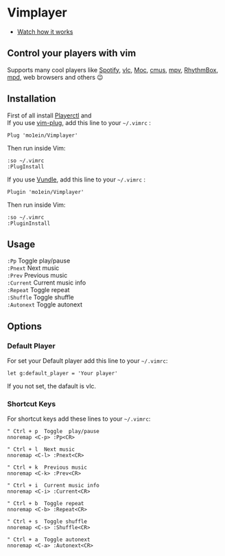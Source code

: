 # Vimplayer
- [Watch how it works](https://youtu.be/jPfP5h8UKxA)
## Control your players with vim
Supports many cool players like [Spotify](https://www.spotify.com/us/), [vlc](https://www.videolan.org/vlc/index.html), [Moc](https://github.com/jonsafari/mocp), [cmus](https://github.com/cmus/cmus), [mpv](https://mpv.io/), [RhythmBox](https://github.com/GNOME/rhythmbox), [mpd](https://www.musicpd.org/), web browsers and others :wink:

## Installation
First of all install [Playerctl](https://github.com/altdesktop/playerctl) and <br>
If you use [vim-plug](https://github.com/junegunn/vim-plug), add this line to your ```~/.vimrc``` :
```
Plug 'mo1ein/Vimplayer'
```
Then run inside Vim:
```
:so ~/.vimrc
:PlugInstall
```
If you use [Vundle](https://github.com/VundleVim/Vundle.vim), add this line to your ```~/.vimrc``` :
```
Plugin 'mo1ein/Vimplayer'
```
Then run inside Vim:
```
:so ~/.vimrc
:PluginInstall
```
## Usage
```:Pp```         Toggle  play/pause       <br>
```:Pnext```      Next music               <br>
```:Prev```       Previous music           <br>
```:Current```    Current music info       <br>
```:Repeat```     Toggle repeat            <br>
```:Shuffle```    Toggle shuffle           <br>
```:Autonext```   Toggle autonext          <br>
## Options
### Default Player
For set your Default player add this line to your `~/.vimrc`:
```
let g:default_player = 'Your player'
```
If you not set, the dafault is vlc.
### Shortcut Keys
For shortcut keys add these lines to your `~/.vimrc`:
```
" Ctrl + p  Toggle  play/pause
nnoremap <C-p> :Pp<CR>

" Ctrl + l  Next music
nnoremap <C-l> :Pnext<CR>

" Ctrl + k  Previous music
nnoremap <C-k> :Prev<CR>

" Ctrl + i  Current music info
nnoremap <C-i> :Current<CR>

" Ctrl + b  Toggle repeat
nnoremap <C-b> :Repeat<CR>

" Ctrl + s  Toggle shuffle
nnoremap <C-s> :Shuffle<CR>

" Ctrl + a  Toggle autonext
nnoremap <C-a> :Autonext<CR>
```
